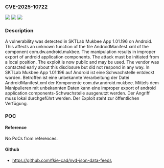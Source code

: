 ### [CVE-2025-10722](https://cve.mitre.org/cgi-bin/cvename.cgi?name=CVE-2025-10722)
![](https://img.shields.io/static/v1?label=Product&message=Mukbee%20App&color=blue)
![](https://img.shields.io/static/v1?label=Version&message=1.01.196%20&color=brightgreen)
![](https://img.shields.io/static/v1?label=Vulnerability&message=Improper%20Export%20of%20Android%20Application%20Components&color=brightgreen)

### Description

A vulnerability was detected in SKTLab Mukbee App 1.01.196 on Android. This affects an unknown function of the file AndroidManifest.xml of the component com.dw.android.mukbee. The manipulation results in improper export of android application components. The attack must be initiated from a local position. The exploit is now public and may be used. The vendor was contacted early about this disclosure but did not respond in any way.
In SKTLab Mukbee App 1.01.196 auf Android ist eine Schwachstelle entdeckt worden. Betroffen ist eine unbekannte Verarbeitung der Datei AndroidManifest.xml der Komponente com.dw.android.mukbee. Mittels dem Manipulieren mit unbekannten Daten kann eine improper export of android application components-Schwachstelle ausgenutzt werden. Der Angriff muss lokal durchgeführt werden. Der Exploit steht zur öffentlichen Verfügung.

### POC

#### Reference
No PoCs from references.

#### Github
- https://github.com/fkie-cad/nvd-json-data-feeds

